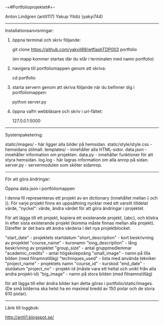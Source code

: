 -=#Portfolioprojektet#=-

Anton Lindgren (antli117)
Yakup Yildiz (yakyi744)

------------------------------------------------------------------------------------------

Installationsanvisningar:

1. öppna terminal och skriv följande:

   git clone https://github.com/yakyil89/wtflashTDP003 portfolio

   (en mapp kommer startas där du står i terminalen med namn portfolio)

2. navigera till portfoliomappen genom att skriva:

   cd portfolio

3. starta servern genom att skriva följande när du befinner dig i portfoliomappen:

   python server.py

4. öppna valfri webbläsare och skriv i url-fältet:

   127.0.0.1:5000

------------------------------------------------------------------------------------------

Systempaketering:

static/images/ - här ligger alla bilder på hemsidan.
static/style/style.css - hemsidans stilmall.
templates/ - innehåller alla HTML-sidor.
data.json - innehåller information om projekten.
data.py - innehåller funktioner för att styra hemsidan.
log.log - här lagras information om alla anrop på sidan.
server.py - servermodulen som sköter sidanrop.

------------------------------------------------------------------------------------------

För att göra ändringar:

Öppna data.json i portfoliomappen

I denna fil representeras ett projekt av en dictionary (innehållet mellan { och }).
För varje projekt finns en uppsättning nycklar med ett varsitt tilldelat värde,
"nyckel": värde, ändra värdet för att göra ändringar i projektet.

För att lägga till ett projekt, kopiera ett existerande projekt, {abc}, och klistra in
efter sista existerande projekt (komma måste finnas mellan alla projekt). Därefter är det
bara att ändra värdena i det nya projektblocket.

"start_date" - projektets startdatum
"short_description" - kort beskrivning av projektet
"course_name" - kursnamn
"long_description" - lång beskrivning av projektet
"group_size" - antal gruppmedlemmar
"academic_credits" - antal högskolepoäng
"small_image" - namn på lilla bilden (med filnamnstilläg)
"techniques_used" - lista med använda tekniker
"project_name" - projektets namn
"course_id" - kurskod
"end_date" - slutdatum
"project_no" - projekt-id (måste vara ett heltal och unikt från alla andra projekt-id)
"big_image" - namn på stora bilden (med filnamnstilläg)

för att lägga till eller ändra bilder kan detta göras i portfolio/static/images.
(De små bilderna ska helst ha en maximal bredd av 150 pixlar och de stora 610 pixlar).

------------------------------------------------------------------------------------------

Länk till loggbok:

http://antli1.blogspot.se/